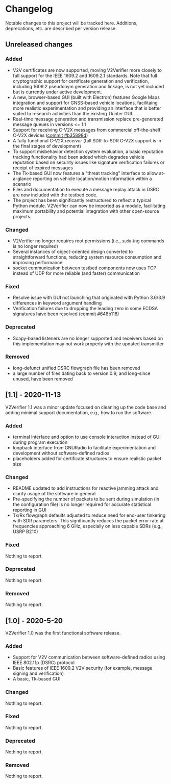 # Changelog
Notable changes to this project will be tracked here. Additions, deprecations, etc. are described per version release.

## Unreleased changes
### Added
- V2V certificates are now supported, moving V2Verifier more closely to full support for the IEEE 1609.2 and 1609.2.1 standards. Note that full cryptographic support for certificate generation and verification, including 1609.2 pseudonym generation and linkage, is not yet included but is currently under active development.
- A new, browser-based GUI (built with Electron) features Google Maps integration and support for GNSS-based vehicle locations, facilitaing more realistic experimentation and providing an interface that is better suited to research activities than the existing Tkinter GUI.
- Real-time message generation and transmission replace pre-generated message queues in versions <= 1.1
- Support for receiving C-V2X messages from commercial off-the-shelf C-V2X devices ([commit #b35898d](https://github.com/twardokus/v2verifier/commits/master?before=8655d3f1db9c398f9496732a3307af6d7617fb92+70&branch=master))
- A fully functional C-V2X _receiver_ (full SDR-to-SDR C-V2X support is in the final stages of development)
- To support misbehavior detection system evaluation, a basic reputation tracking functionality had been added which degrades vehicle reputation based on security issues like signature verification failures or receipt of expired messages
- The Tk-based GUI now features a "threat tracking" interface to allow at-a-glance reporting on vehicle location/motion information within a scenario
- Files and documentation to execute a message replay attack in DSRC are now included with the testbed code.
- The project has been significantly restructured to reflect a typical Python module. V2Verifier can now be imported as a module, facilitating maximum portability and potential integration with other open-source projects.
### Changed
- V2Verifier no longer requires root permissions (i.e., `sudo`-ing commands is no longer required)
- Several instances of object-oriented design converted to straightforward functions, reducing system resource consumption and improving performance
- socket communication between testbed components now uses TCP instead of UDP for more reliable (and faster) communication
### Fixed
- Resolve issue with GUI not launching that originated with Python 3.6/3.9 differences in keyword argument handling
- Verification failures due to dropping the leading zero in some ECDSA signatures have been resolved ([commit #648b118](https://github.com/twardokus/v2verifier/commit/648b11883d4f4b71055d84c9cfc6b1c548654160))
### Deprecated
- Scapy-based listeners are no longer supported and receivers based on this implementation may not work properly with the updated transmitter
### Removed
- long-defunct unified DSRC flowgraph file has been removed
- a large number of files dating back to version 0.9, and long-since unused, have been removed


## [1.1] - 2020-11-13
V2Verifier 1.1 was a minor update focused on cleaning up the code base and adding minimal support documentation, e.g., how to run the software.

### Added
- terminal interface and option to use console interaction instead of GUI during program execution
- loopback interface from GNURadio to facilitate experimentation and development without software-defined radios
- placeholders added for certificate structures to ensure realistic packet size
### Changed
- README updated to add instructions for reactive jamming attack and clarify usage of the software in general
- Pre-specifying the number of packets to be sent during simulation (in the configuration file) is no longer required for accurate statistical reporting in GUI
- Tx/Rx flowgraph defaults adjusted to reduce need for end-user tinkering with SDR parameters. This significantly reduces the packet error rate at frequencies approaching 6 GHz, especially on less capable SDRs (e.g., USRP B210)
### Fixed
Nothing to report.
### Deprecated
Nothing to report.
### Removed
Nothing to report.

## [1.0] - 2020-5-20
V2Verifier 1.0 was the first functional software release.

### Added
- Support for V2V communication between software-defined radios using IEEE 802.11p (DSRC) protocol
- Basic features of IEEE 1609.2 V2V security (for example, message signing and verification)
- A basic, Tk-based GUI
### Changed
Nothing to report.
### Fixed
Nothing to report.
### Deprecated
Nothing to report.
### Removed
Nothing to report.
